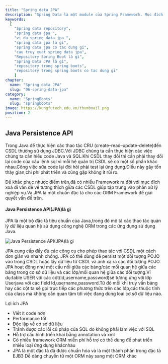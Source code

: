 ```yaml
---
title: "Spring data JPA"
description: "Spring Data là một module của Spring Framework. Mục đích của Spring Data JPA là giảm thiểu việc thực hiện quá nhiều bước để có thể implement được JPA."
keywords:
  [
    "Spring data repository",
    "spring data jpa ",
    "vi du spring data jpa ",
    "spring data jpa la gi",
    "spring data jpa co tac dung gi",
    "cau truy xuat spring data jpa",
    "Repository Spring Boot là gì",
    "Spring Data JPA là gì",
    "repository trong spring boots",
    "repository trong spring boots co tac dung gi"
    ]
chapter:
  name: "Spring data JPA"
  slug: "06-spring-data-jpa"
category:
  name: "SpringBoots"
  slug: "springboots"
image: https://kungfutech.edu.vn/thumbnail.png
position: 2
---
```


## Java Persistence API

Trong Java để thực hiện các thao tác CRU (create–read–update-delete)đến CSDL thường sử dụng JDBC.Với JDBC chúng ta cần thực hiện các việc chúng ta cần hiểu code Java và SQL.Khi CSDL thay đổi thì cần phải thay đổi lại code của câu lệnh sql vì mỗi hệ quản trị CSDL sẽ có một số phần khác nhau.Công việc sửa code lại đòi hỏi phải test lại ứng dụng.Điều này gây tốn thày gian,chi phí phát triển và cũng gặp không ít rủi ro.

Để khắc phục nhược điểm trên,đã có nhiều Framework ra đời với mục đích xoá đi vấn đề về tương thích giữa các CSDL giúp tập trung vào phần xử lý nghiệp vụ.Và JPA là một chuẩn đặc tả cho các ORM Framework để giải quyết vấn đề trên.

#### Java Persistence API(JPA)là gì
JPA là một bộ đặc tả tiêu chuẩn của Java,trong đó mô tả các thao tác quản lý dữ liệu quan hệ sử dụng công nghệ ORM trong các ứng dụng sử dụng Java.

![Java Persistence API(JPA)là gì](https://user-images.githubusercontent.com/29374426/174511700-1b2170bd-bbad-4221-9ffc-46b7a4532240.png)

JPA cung cấp đầy đủ các công cụ cho phép thao tác với CSDL một cách đơn giản và nhanh chóng. JPA có thể dùng để persist một đối tượng POJO vào trong CSDL hoặc lấy dữ liệu từ CSDL và ánh xạ ra các đối tượng POJO.
JPA hoạt động như một cầu nối giữa các bảng/các mối quan hệ giữa các bảng trong cơ sở dữ liệu và các lớp/mối quan hệ giữa các đối tượng.Ví dụ:table USER với các cột(Id,username,password)sẽ tương ứng với lớp Userjava với các field Id,username,password.Từ đó mỗi khi truy vấn bảng hay các cột ta sẽ gọi trực tiếp các phương thức trên các lớp,các thuộc tính của class mà không cần quan tâm tới việc đang dùng loại cơ sở dữ liệu nào.

Lợi ích JPA
- Viết ít code hơn
- Performance tốt
- Độc lập về cơ sở dữ liệu
- Tránh được các lỗi cú pháp của SQL do không phải làm việc với SQL
- Hỗ trợ cấu hình triển khai bằng annotation và xml
- Có nhiều framework ORM miễn phí hỗ trợ có thể dùng để phát triển nhiều loại ứng dụng khácnhau
- JPA là một đặc tả đã được chuẩn hóa và là một thành phần trong đặc tả EJB3 Dễ dàng chuyển từ một ORM này sang một ORM khác

